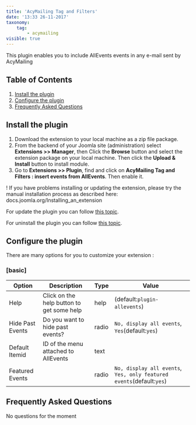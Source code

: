 ```yaml
---
title: 'AcyMailing Tag and Filters'
date: '13:33 26-11-2017'
taxonomy:
    tag:
        - acymailing
visible: true
---
```


This plugin enables you to include AllEvents events in any e-mail sent by AcyMailing

## Table of Contents
1. [Install the plugin](#install-the-plugin)
2. [Configure the plugin](#configure-the-plugin)
3. [Frequently Asked Questions](#frequently-asked-questions)
	
## Install the plugin
1. Download the extension to your local machine as a zip file package.
2. From the backend of your Joomla site (administration) select **Extensions >> Manager**, then Click the <b>Browse</b> button and select the extension package on your local machine. Then click the **Upload & Install** button to install module.
3. Go to **Extensions >> Plugin**, find and click on **AcyMailing Tag and Filters : insert events from AllEvents**. Then enable it.

! If you have problems installing or updating the extension, please try the manual installation process as described here: docs.joomla.org/Installing_an_extension

For update the plugin you can follow [this topic](https://documentation.allevents3.com/allevents/installation/update).

For uninstall the plugin you can follow [this topic](https://documentation.allevents3.com/allevents/installation/uninstall).

## Configure the plugin
There are many options for you to customize your extension :
### [basic]
             
| Option | Description | Type | Value |
| ------ | ----------- | ---- | ----- |
|  Help | Click on the help button to get some help | help | (default:`plugin-allevents`)|
|  Hide Past Events | Do you want to hide past events? | radio | `No, display all events`, `Yes`(default:`yes`)|
|  Default Itemid | ID of the menu attached to AllEvents | text | |
|  Featured Events |  | radio | `No, display all events`, `Yes, only featured events`(default:`yes`)|

## Frequently Asked Questions
No questions for the moment
